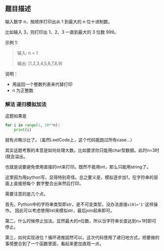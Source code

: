 ## 题目描述

输入数字 n，按顺序打印出从 1 到最大的 n 位十进制数。

比如输入 3，则打印出 1、2、3 一直到最大的 3 位数 999。

示例 1:
>输入: n = 1
>
>输出: [1,2,3,4,5,6,7,8,9]
 

说明：
- 用返回一个整数列表来代替打印
- n 为正整数

### 解法 递归模拟加法
这题如果是
```python
for i in range(1, 10**n):
    print(i)
```
就有点略沙比了。（虽然LeetCode上，这个代码能跑过所有case…）

其实这题考察的本意是如何处理大数。比如要求你只能用char型数据。此时n=3时i就会溢出。

也就是说要避免使用直接的int来打印。既然不能用int，那么只能用string了。

这里因为用python写，显得特别奇怪。总之要义是，模拟逐步加1，在字符串的层面上直接把每个
数字整合出来然后打印。

需要注意的是几个点。

首先，Python中的字符串类型即str，是不可变类型，没办法直接`s[0]='1'`这样操作。
因此可以考虑使用list来模拟str，最后join起来即可。

第二，什么时候停止加法。显然最大的n位数，所以当字符串长度达到n+1时即可停止。

第三，如何实现进位？循环递推固然可以，这次代码使用了递归地方式，把要做的事情整合到了一个函数里面，看起来更加直观一点。


